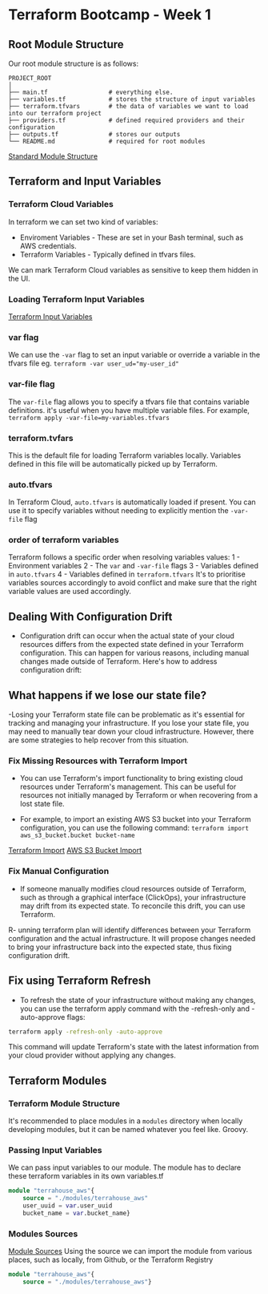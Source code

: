 # Terraform Bootcamp - Week 1

## Root Module Structure
Our root module structure is as follows: 
```
PROJECT_ROOT
│
├── main.tf                 # everything else.
├── variables.tf            # stores the structure of input variables
├── terraform.tfvars        # the data of variables we want to load into our terraform project
├── providers.tf            # defined required providers and their configuration
├── outputs.tf              # stores our outputs
└── README.md               # required for root modules
```
[Standard Module Structure](https://developer.hashicorp.com/terraform/language/modules/develop/structure)

## Terraform and Input Variables

### Terraform Cloud Variables

In terraform we can set two kind of variables:
- Enviroment Variables - These are set in your Bash terminal, such as AWS credentials.
- Terraform Variables - Typically defined in tfvars files.

We can mark Terraform Cloud variables as sensitive to keep them hidden in the UI.

### Loading Terraform Input Variables

[Terraform Input Variables](https://developer.hashicorp.com/terraform/language/values/variables)

### var flag
We can use the `-var` flag to set an input variable or override a variable in the tfvars file eg. `terraform -var user_ud="my-user_id"`

### var-file flag

The `var-file` flag allows you to specify a tfvars file that contains variable definitions. it's useful when you have multiple variable files. 
For example, `terraform apply -var-file=my-variables.tfvars`

### terraform.tvfars

This is the default file for loading Terraform variables locally. Variables defined in this file will be automatically picked up by Terraform. 

### auto.tfvars

In Terraform Cloud, `auto.tfvars` is automatically loaded if present. You can use it to specify variables without needing to explicitly mention the `-var-file` flag

### order of terraform variables

Terraform follows a specific order when resolving variables values:
1 - Environment variables
2 - The `var` and `-var-file` flags
3 - Variables defined in `auto.tfvars`
4 - Variables defined in `terraform.tfvars`
It's to prioritise variables sources accordingly to avoid conflict and make sure that the right variable values are used accordingly. 

## Dealing With Configuration Drift
- Configuration drift can occur when the actual state of your cloud resources differs from the expected state defined in your Terraform configuration. This can happen for various reasons, including manual changes made outside of Terraform. Here's how to address configuration drift:
## What happens if we lose our state file?

-Losing your Terraform state file can be problematic as it's essential for tracking and managing your infrastructure. 
If you lose your state file, you may need to manually tear down your cloud infrastructure. However, there are some strategies to help recover from this situation.

### Fix Missing Resources with Terraform Import

- You can use Terraform's import functionality to bring existing cloud resources under Terraform's management. This can be useful for resources not initially managed by Terraform or when recovering from a lost state file.

- For example, to import an existing AWS S3 bucket into your Terraform configuration, you can use the following command:
`terraform import aws_s3_bucket.bucket bucket-name`

[Terraform Import](https://developer.hashicorp.com/terraform/cli/import)
[AWS S3 Bucket Import](https://registry.terraform.io/providers/hashicorp/aws/latest/docs/resources/s3_bucket#import)

### Fix Manual Configuration
- If someone manually modifies cloud resources outside of Terraform, such as through a graphical interface (ClickOps), your infrastructure may drift from its expected state. To reconcile this drift, you can use Terraform.

R- unning terraform plan will identify differences between your Terraform configuration and the actual infrastructure. It will propose changes needed to bring your infrastructure back into the expected state, thus fixing configuration drift.

## Fix using Terraform Refresh
- To refresh the state of your infrastructure without making any changes, you can use the terraform apply command with the -refresh-only and -auto-approve flags:

```sh
terraform apply -refresh-only -auto-approve
```
This command will update Terraform's state with the latest information from your cloud provider without applying any changes.

## Terraform Modules

### Terraform Module Structure
It's recommended to place modules in a `modules` directory when locally developing modules, but it can be named whatever you feel like. Groovy. 

### Passing Input Variables
We can pass input variables to our module. The module has to declare these terraform variables in its own variables.tf

```terraform
module "terrahouse_aws"{
    source = "./modules/terrahouse_aws"
    user_uuid = var.user_uuid
    bucket_name = var.bucket_name}
```

### Modules Sources
[Module Sources](https://developer.hashicorp.com/terraform/language/modules/sources)
Using the source we can import the module from various places, such as locally, from Github, or the Terraform Registry

```terraform
module "terrahouse_aws"{
    source = "./modules/terrahouse_aws"}
```